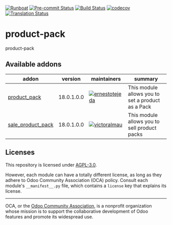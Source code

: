 
[![Runboat](https://img.shields.io/badge/runboat-Try%20me-875A7B.png)](https://runboat.odoo-community.org/builds?repo=OCA/product-pack&target_branch=18.0)
[![Pre-commit Status](https://github.com/OCA/product-pack/actions/workflows/pre-commit.yml/badge.svg?branch=18.0)](https://github.com/OCA/product-pack/actions/workflows/pre-commit.yml?query=branch%3A18.0)
[![Build Status](https://github.com/OCA/product-pack/actions/workflows/test.yml/badge.svg?branch=18.0)](https://github.com/OCA/product-pack/actions/workflows/test.yml?query=branch%3A18.0)
[![codecov](https://codecov.io/gh/OCA/product-pack/branch/18.0/graph/badge.svg)](https://codecov.io/gh/OCA/product-pack)
[![Translation Status](https://translation.odoo-community.org/widgets/product-pack-18-0/-/svg-badge.svg)](https://translation.odoo-community.org/engage/product-pack-18-0/?utm_source=widget)

<!-- /!\ do not modify above this line -->

# product-pack

product-pack

<!-- /!\ do not modify below this line -->

<!-- prettier-ignore-start -->

[//]: # (addons)

Available addons
----------------
addon | version | maintainers | summary
--- | --- | --- | ---
[product_pack](product_pack/) | 18.0.1.0.0 | [![ernestotejeda](https://github.com/ernestotejeda.png?size=30px)](https://github.com/ernestotejeda) | This module allows you to set a product as a Pack
[sale_product_pack](sale_product_pack/) | 18.0.1.0.0 | [![victoralmau](https://github.com/victoralmau.png?size=30px)](https://github.com/victoralmau) | This module allows you to sell product packs

[//]: # (end addons)

<!-- prettier-ignore-end -->

## Licenses

This repository is licensed under [AGPL-3.0](LICENSE).

However, each module can have a totally different license, as long as they adhere to Odoo Community Association (OCA)
policy. Consult each module's `__manifest__.py` file, which contains a `license` key
that explains its license.

----
OCA, or the [Odoo Community Association](http://odoo-community.org/), is a nonprofit
organization whose mission is to support the collaborative development of Odoo features
and promote its widespread use.

